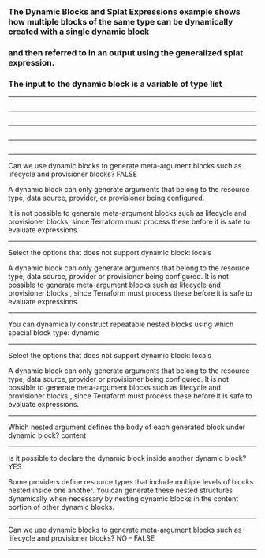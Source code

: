 




### The Dynamic Blocks and Splat Expressions example shows how multiple blocks of the same type can be dynamically created with a single dynamic block

### and then referred to in an output using the generalized splat expression.

### The input to the dynamic block is a variable of type list


__________________________________________________________________________________________






```bash

```



__________________________________________________________________________________________






```bash

```



__________________________________________________________________________________________






```bash

```



__________________________________________________________________________________________






```bash

```



__________________________________________________________________________________________


Can we use dynamic blocks to generate meta-argument blocks such as lifecycle and provisioner blocks?  FALSE


A dynamic block can only generate arguments that belong to the resource type, data source, provider, or provisioner being configured.

It is not possible to generate meta-argument blocks such as lifecycle and provisioner blocks, since Terraform must process these before it is safe to evaluate expressions.


__________________________________________________________________________________________



Select the options that does not support dynamic block:  locals



A dynamic block can only generate arguments that belong to the resource type, data source, provider or provisioner being configured. It is not possible to generate meta-argument blocks such as lifecycle and provisioner blocks , since Terraform must process these before it is safe to evaluate expressions.



__________________________________________________________________________________________




You can dynamically construct repeatable nested blocks using which special block type: dynamic



__________________________________________________________________________________________





Select the options that does not support dynamic block:    locals



A dynamic block can only generate arguments that belong to the resource type, data source, provider or provisioner being configured. It is not possible to generate meta-argument blocks such as lifecycle and provisioner blocks , since Terraform must process these before it is safe to evaluate expressions.







__________________________________________________________________________________________




Which nested argument defines the body of each generated block under dynamic block?  content


__________________________________________________________________________________________




Is it possible to declare the dynamic block inside another dynamic block?  YES



Some providers define resource types that include multiple levels of blocks nested inside one another. You can generate these nested structures dynamically when necessary by nesting dynamic blocks in the content portion of other dynamic blocks.



__________________________________________________________________________________________




Can we use dynamic blocks to generate meta-argument blocks such as lifecycle and provisioner blocks? NO - FALSE


__________________________________________________________________________________________

